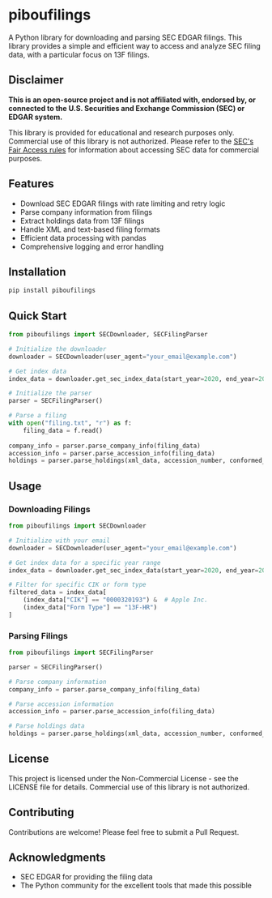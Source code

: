 # piboufilings

A Python library for downloading and parsing SEC EDGAR filings. This library provides a simple and efficient way to access and analyze SEC filing data, with a particular focus on 13F filings.

## Disclaimer

**This is an open-source project and is not affiliated with, endorsed by, or connected to the U.S. Securities and Exchange Commission (SEC) or EDGAR system.**

This library is provided for educational and research purposes only. Commercial use of this library is not authorized. Please refer to the [SEC's Fair Access rules](https://www.sec.gov/edgar/sec-api-documentation) for information about accessing SEC data for commercial purposes.

## Features

- Download SEC EDGAR filings with rate limiting and retry logic
- Parse company information from filings
- Extract holdings data from 13F filings
- Handle XML and text-based filing formats
- Efficient data processing with pandas
- Comprehensive logging and error handling

## Installation

```bash
pip install piboufilings
```

## Quick Start

```python
from piboufilings import SECDownloader, SECFilingParser

# Initialize the downloader
downloader = SECDownloader(user_agent="your_email@example.com")

# Get index data
index_data = downloader.get_sec_index_data(start_year=2020, end_year=2023)

# Initialize the parser
parser = SECFilingParser()

# Parse a filing
with open("filing.txt", "r") as f:
    filing_data = f.read()
    
company_info = parser.parse_company_info(filing_data)
accession_info = parser.parse_accession_info(filing_data)
holdings = parser.parse_holdings(xml_data, accession_number, conformed_date)
```

## Usage

### Downloading Filings

```python
from piboufilings import SECDownloader

# Initialize with your email
downloader = SECDownloader(user_agent="your_email@example.com")

# Get index data for a specific year range
index_data = downloader.get_sec_index_data(start_year=2020, end_year=2023)

# Filter for specific CIK or form type
filtered_data = index_data[
    (index_data["CIK"] == "0000320193") &  # Apple Inc.
    (index_data["Form Type"] == "13F-HR")
]
```

### Parsing Filings

```python
from piboufilings import SECFilingParser

parser = SECFilingParser()

# Parse company information
company_info = parser.parse_company_info(filing_data)

# Parse accession information
accession_info = parser.parse_accession_info(filing_data)

# Parse holdings data
holdings = parser.parse_holdings(xml_data, accession_number, conformed_date)
```

## License

This project is licensed under the Non-Commercial License - see the LICENSE file for details. Commercial use of this library is not authorized.

## Contributing

Contributions are welcome! Please feel free to submit a Pull Request.

## Acknowledgments

- SEC EDGAR for providing the filing data
- The Python community for the excellent tools that made this possible
